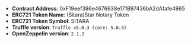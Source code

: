 - **Contract Address**: 0xF19eef396e4676638e171B97436bA2dAfafe4965
- **ERC721 Token Name**: (Sitara)Star Notary Token
- **ERC721 Token Symbol**: SITARA
- **Truffle version**: `Truffle v5.0.3 (core: 5.0.3)`
- **OpenZeppelin version**: `2.1.2`

